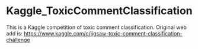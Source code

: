 # Kaggle_ToxicCommentClassification

This is a Kaggle competition of toxic comment classification. Original web add is: https://www.kaggle.com/c/jigsaw-toxic-comment-classification-challenge

